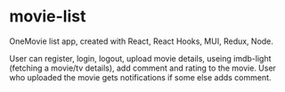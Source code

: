 # movie-list 

OneMovie list app, created with React, React Hooks, MUI, Redux, Node.

User can register, login, logout, upload movie details, useing imdb-light (fetching a movie/tv details), 
add comment and rating to the movie. User who uploaded the movie gets notifications if some else adds comment.
